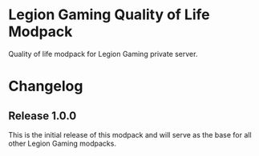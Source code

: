 # Legion Gaming Quality of Life Modpack

Quality of life modpack for Legion Gaming private server.

# Changelog

## Release 1.0.0

This is the initial release of this modpack and will serve as the base for all other Legion Gaming modpacks.